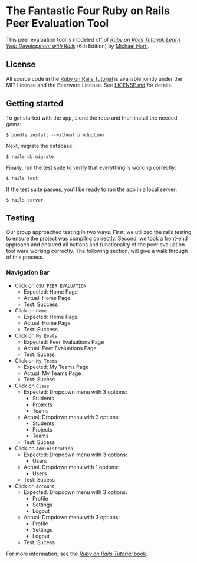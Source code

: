 # The Fantastic Four Ruby on Rails Peer Evaluation Tool

This peer evaluation tool is modeled off of
[*Ruby on Rails Tutorial:
Learn Web Development with Rails*](https://www.railstutorial.org/)
(6th Edition)
by [Michael Hartl](https://www.michaelhartl.com/).

## License

All source code in the [Ruby on Rails Tutorial](https://www.railstutorial.org/)
is available jointly under the MIT License and the Beerware License. See
[LICENSE.md](LICENSE.md) for details.

## Getting started

To get started with the app, clone the repo and then install the needed gems:

```
$ bundle install --without production
```

Next, migrate the database:

```
$ rails db:migrate
```

Finally, run the test suite to verify that everything is working correctly:

```
$ rails test
```

If the test suite passes, you'll be ready to run the app in a local server:

```
$ rails server
```

## Testing

Our group approached testing in two ways. First, we utilized the rails testing to ensure the project was compilng correctly. Second, we took a front-end approach and ensured all buttons and functionality of the peer evaluation tool were working correctly. The following section, will give a walk through of this process.

### Navigation Bar

* Click on `OSU PEER EVALUATION`
    * Expected: Home Page
    * Actual: Home Page
    * Test: Success
* Click on `Home` 
    * Expected: Home Page
    * Actual: Home Page
    * Test: Success
* Click on `My Evals`
    * Expected: Peer Evaluations Page
    * Actual: Peer Evaluations Page
    * Test: Sucess
* Click on `My Teams`
    * Expected: My Teams Page
    * Actual: My Teams Page
    * Test: Sucess
* Click on `Class`
    * Expected: Dropdown menu with 3 options:
        * Students
        * Projects
        * Teams 
    * Actual: Dropdown menu with 3 options:
        * Students
        * Projects
        * Teams 
    * Test: Sucess
* Click on `Administration`
    * Expected: Dropdown menu with 3 options:
        * Users 
    * Actual: Dropdown menu with 1 options:
        * Users
    * Test: Sucess
* Click on `Account`
    * Expected: Dropdown menu with 3 options:
        * Profile
        * Settings
        * Logout 
    * Actual: Dropdown menu with 3 options:
        * Profile
        * Settings
        * Logout 
    * Test: Sucess


For more information, see the
[*Ruby on Rails Tutorial* book](https://www.railstutorial.org/book).
